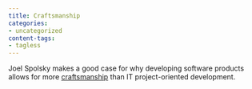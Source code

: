 ```yaml
---
title: Craftsmanship
categories:
- uncategorized
content-tags:
- tagless
---
```


Joel Spolsky makes a good case for why developing software products allows for more [craftsmanship][1] than IT project-oriented development.

   [1]: http://www.joelonsoftware.com/articles/Craftsmanship.html
